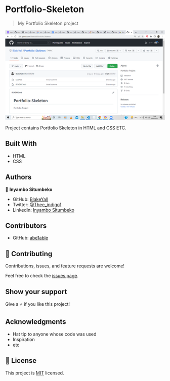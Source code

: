 # Portfolio-Skeleton

> My Portfolio Skeleton project

![screenshot](Screenshot%20(9).png)

Project contains Portfolio Skeleton in HTML and CSS ETC.

## Built With

- HTML
- CSS

## Authors

👤 **Inyambo Situmbeko**


- GitHub: [BlakeYall](https://github.com/BlakeYall)
- Twitter: [@Thee_indigo1](https://twitter.com/Thee_indigo1)
- LinkedIn: [Inyambo Situmbeko](https://www.linkedin.com/in/inyambo-situmbeko-524bb7229/)

## Contributors
- GitHub: [abe1able](https://github.com/abe1able)

## 🤝 Contributing

Contributions, issues, and feature requests are welcome!

Feel free to check the [issues page](https://github.com/BlakeYall/Portfolio-Skeleton/issues).

## Show your support

Give a ⭐️ if you like this project!

## Acknowledgments

- Hat tip to anyone whose code was used
- Inspiration
- etc

## 📝 License

This project is [MIT](https://github.com/BlakeYall/Portfolio-Skeleton/blob/main/LICENSE) licensed.

